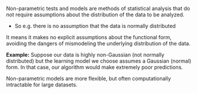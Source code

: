 Non-parametric tests and models are methods of statistical analysis that do not require assumptions about the distribution of the data to be analyzed.
- So e.g. there is no assumption that the data is normally distributed

It means it makes no explicit assumptions about the functional form, avoiding the dangers of mismodeling the underlying distribution of the data. 

**Example:**
Suppose our data is highly non-Gaussian (not normally distributed) but the learning model we choose assumes a Gaussian (normal) form. In that case, our algorithm would make extremely poor predictions.


Non-parametric models are more flexible, but often computationally intractable for large datasets.
